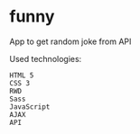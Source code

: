 # funny

App to get random joke from API

Used technologies:

    HTML 5
    CSS 3
    RWD
    Sass
    JavaScript
    AJAX
    API
